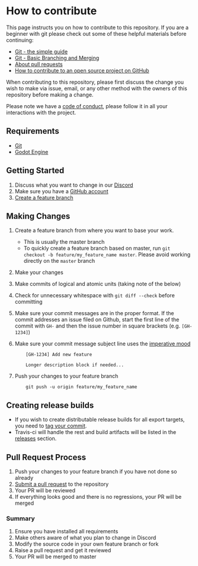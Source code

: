 # How to contribute

This page instructs you on how to contribute to this repository.
If you are a beginner with git please check out some of these helpful materials
before continuing:

- [Git - the simple guide](http://rogerdudler.github.io/git-guide/)
- [Git - Basic Branching and Merging](https://git-scm.com/book/en/v2/Git-Branching-Basic-Branching-and-Merging)
- [About pull requests](https://help.github.com/articles/about-pull-requests/)
- [How to contribute to an open source project on GitHub](https://egghead.io/series/how-to-contribute-to-an-open-source-project-on-github)

When contributing to this repository, please first discuss the change you wish
to make via issue, email, or any other method with the owners of this repository
before making a change.

Please note we have a [code of conduct](/CODE_OF_CONDUCT.md), please follow it
in all your interactions with the project.

## Requirements

- [Git](https://git-scm.com/downloads)
- [Godot Engine](https://godotengine.org/)

## Getting Started

1. Discuss what you want to change in our [Discord](https://discord.gg/Jeuxa44)
2. Make sure you have a [GitHub account](https://github.com/signup/free)
3. [Create a feature branch](https://gist.github.com/vlandham/3b2b79c40bc7353ae95a)

## Making Changes

1. Create a feature branch from where you want to base your work.
   - This is usually the master branch
   - To quickly create a feature branch based on master, run
     `git checkout -b feature/my_feature_name master`. Please avoid working
     directly on the `master` branch

2. Make your changes
3. Make commits of logical and atomic units (taking note of the below)
4. Check for unnecessary whitespace with `git diff --check` before committing
5. Make sure your commit messages are in the proper format. If the commit
   addresses an issue filed on Github, start the first line of the commit with
   `GH-` and then the issue number in square brackets (e.g. `[GH-1234]`)
6. Make sure your commit message subject line uses the
   [imperative mood](https://en.wikipedia.org/wiki/Imperative_mood)

    ```
        [GH-1234] Add new feature

        Longer description block if needed...
    ```

7. Push your changes to your feature branch

    ```
        git push -u origin feature/my_feature_name
    ```

## Creating release builds

- If you wish to create distributable release builds for all export targets, you
  need to [tag your commit](https://git-scm.com/book/en/v2/Git-Basics-Tagging).
- Travis-ci will handle the rest and build artifacts will be listed in the
  [releases](https://github.com/sneyed/game-off-2018/releases) section.

## Pull Request Process

1. Push your changes to your feature branch if you have not done so already
1. [Submit a pull request](https://help.github.com/articles/creating-a-pull-request/)
  to the repository
1. Your PR will be reviewed
1. If everything looks good and there is no regressions, your PR will be merged

### Summary

1. Ensure you have installed all requirements
1. Make others aware of what you plan to change in Discord
1. Modify the source code in your own feature branch or fork
1. Raise a pull request and get it reviewed
1. Your PR will be merged to master
